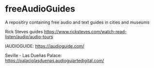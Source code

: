 # freeAudioGuides
A repositiry containing free audio and text guides in cities and museums

Rick Steves guides https://www.ricksteves.com/watch-read-listen/audio/audio-tours

IAUDIOGUIDE: https://iaudioguide.com/

Seville - Las Dueñas Palace: https://palaciolasduenas.audioguiartedigital.com/
